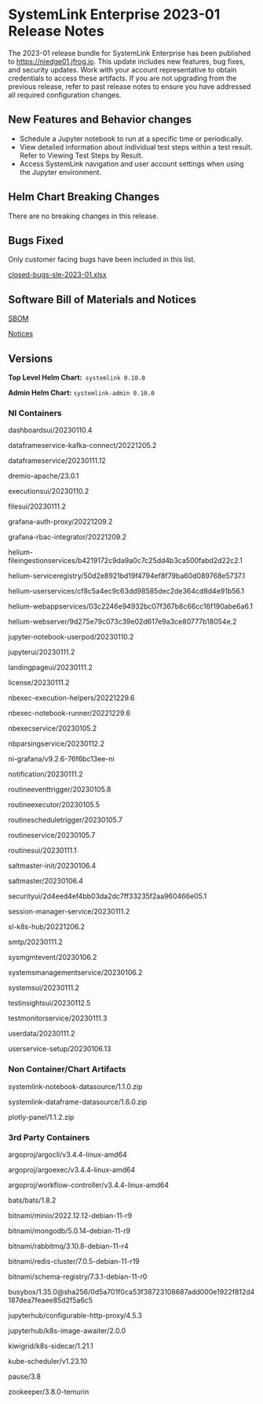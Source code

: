 # SystemLink Enterprise 2023-01 Release Notes

The 2023-01 release bundle for SystemLink Enterprise has been published to <https://niedge01.jfrog.io>. This update includes new features, bug fixes, and security updates. Work with your account representative to obtain credentials to access these artifacts. If you are not upgrading from the previous release, refer to past release notes to ensure you have addressed all required configuration changes.

## New Features and Behavior changes

- Schedule a Jupyter notebook to run at a specific time or periodically.
- View detailed information about individual test steps within a test result. Refer to Viewing Test Steps by Result.
- Access SystemLink navigation and user account settings when using the Jupyter environment.

## Helm Chart Breaking Changes

There are no breaking changes in this release.

## Bugs Fixed

Only customer facing bugs have been included in this list.

[closed-bugs-sle-2023-01.xlsx](closed-bugs-sle-2023-01.xlsx)

## Software Bill of Materials and Notices

[SBOM](https://github.com/ni/install-systemlink-enterprise/tree/2023-01/release-notes/2023-01/sbom)

[Notices](https://github.com/ni/install-systemlink-enterprise/tree/2023-01/release-notes/2023-01/notices)

## Versions

**Top Level Helm Chart:** `systemlink 0.10.0`

**Admin Helm Chart:** `systemlink-admin 0.10.0`

### NI Containers

dashboardsui/20230110.4

dataframeservice-kafka-connect/20221205.2

dataframeservice/20230111.12

dremio-apache/23.0.1

executionsui/20230110.2

filesui/20230111.2

grafana-auth-proxy/20221209.2

grafana-rbac-integrator/20221209.2

helium-fileingestionservices/b4219172c9da9a0c7c25dd4b3ca500fabd2d22c2.1

helium-serviceregistry/50d2e8921bd19f4794ef8f79ba60d089768e5737.1

helium-userservices/cf8c5a4ec9c63dd98585dec2de364cd8d4e91b56.1

helium-webappservices/03c2246e94932bc07f367b8c66cc16f190abe6a6.1

helium-webserver/9d275e79c073c39e02d617e9a3ce80777b18054e.2

jupyter-notebook-userpod/20230110.2

jupyterui/20230111.2

landingpageui/20230111.2

license/20230111.2

nbexec-execution-helpers/20221229.6

nbexec-notebook-runner/20221229.6

nbexecservice/20230105.2

nbparsingservice/20230112.2

ni-grafana/v9.2.6-76f6bc13ee-ni

notification/20230111.2

routineeventtrigger/20230105.8

routineexecutor/20230105.5

routinescheduletrigger/20230105.7

routineservice/20230105.7

routinesui/20230111.1

saltmaster-init/20230106.4

saltmaster/20230106.4

securityui/2d4eed4ef4bb03da2dc7ff33235f2aa960466e05.1

session-manager-service/20230111.2

sl-k8s-hub/20221206.2

smtp/20230111.2

sysmgmtevent/20230106.2

systemsmanagementservice/20230106.2

systemsui/20230111.2

testinsightsui/20230112.5

testmonitorservice/20230111.3

userdata/20230111.2

userservice-setup/20230106.13

### Non Container/Chart Artifacts

systemlink-notebook-datasource/1.1.0.zip

systemlink-dataframe-datasource/1.6.0.zip

plotly-panel/1.1.2.zip

### 3rd Party Containers

argoproj/argocli/v3.4.4-linux-amd64

argoproj/argoexec/v3.4.4-linux-amd64

argoproj/workflow-controller/v3.4.4-linux-amd64

bats/bats/1.8.2

bitnami/minio/2022.12.12-debian-11-r9

bitnami/mongodb/5.0.14-debian-11-r9

bitnami/rabbitmq/3.10.8-debian-11-r4

bitnami/redis-cluster/7.0.5-debian-11-r19

bitnami/schema-registry/7.3.1-debian-11-r0

busybox/1.35.0@sha256/0d5a701f0ca53f38723108687add000e1922f812d4187dea7feaee85d2f5a6c5

jupyterhub/configurable-http-proxy/4.5.3

jupyterhub/k8s-image-awaiter/2.0.0

kiwigrid/k8s-sidecar/1.21.1

kube-scheduler/v1.23.10

pause/3.8

zookeeper/3.8.0-temurin
